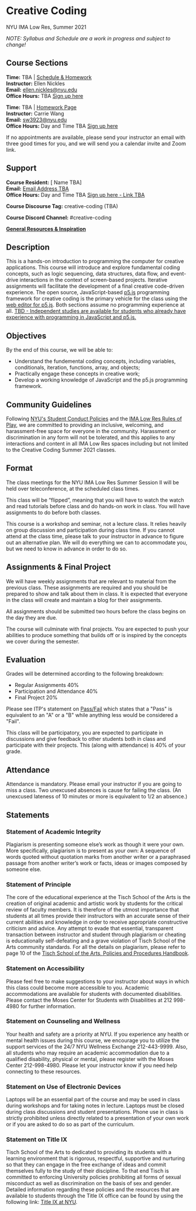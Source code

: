 # Creative Coding
NYU IMA Low Res, Summer 2021

_NOTE: Syllabus and Schedule are a work in progress and subject to change!_

## Course Sections
**Time:** TBA | [Schedule & Homework](https://github.com/ellennickles/creative-coding-summer-2021/blob/main/homework-ellen.md)  
**Instructor:** Ellen Nickles  
**Email:** [ellen.nickles@nyu.edu](mailto:ellen.nickles@nyu.edu)  
**Office Hours:** TBA [Sign up here](https://calendar.google.com/calendar/selfsched?sstoken=UUJBXzVpUFp3azhlfGRlZmF1bHR8MDk4NDA1OWMzNzEyMThhZjVkMTgzYWI3YmUxMWNmY2M)  

**Time:** TBA | [Homework Page](https://github.com/ellennickles/creative-coding-summer-2021/blob/main/homework-carrie.md)  
**Instructor:** Carrie Wang  
**Email:** [sw3923@nyu.edu](mailto:sw3923@nyu.edu)  
**Office Hours:** Day and Time TBA [Sign up here](https://calendar.google.com/calendar/selfsched?sstoken=UURGcGNKNkVCLUNlfGRlZmF1bHR8ZmFlMTM5OTEzZDAwMTJmNWU5ZDdkNzMwMjg2N2RiYzU)

If no appointments are available, please send your instructor an email with three good times for you, and we will send you a calendar invite and Zoom link.

## Support
**Course Resident:** [ Name TBA]  
**Email:** [Email Address TBA](mailto:)  
**Office Hours:** Day and Time TBA [Sign up here - Link TBA](URL_TBA)

**Course Discourse Tag:** creative-coding (TBA)

**Course Discord Channel:** #creative-coding

**[General Resources & Inspiration](https://github.com/ellennickles/creative-coding-summer-2021/blob/main/schedule.md)**

## Description
This is a hands-on introduction to programming the computer for creative applications. This course will introduce and explore fundamental coding concepts, such as logic sequencing, data structures, data flow, and event-drive interactions in the context of screen-based projects. Iterative assignments will facilitate the development of a final creative code-driven experience. The open source, JavaScript-based [p5.js](https://p5js.org/) programming framework for creative coding is the primary vehicle for the class using the [web editor for p5.js](https://editor.p5js.org/). Both sections assume no programming experience at all. [TBD - Independent studies are available for students who already have experience with programming in JavaScript and p5.js.]()

## Objectives
By the end of this course, we will be able to:
* Understand the fundemental coding concepts, including variables, conditionals, iteration, functions, array, and objects;
* Practically engage these concepts in creative work;
* Develop a working knowledge of JavaScript and the p5.js programming framework. 

## Community Guidelines
Following [NYU's Student Conduct Policies](https://tinyurl.com/scpnyu) and the [IMA Low Res Rules of Play](URL_TBA), we are committed to providing an inclusive, welcoming, and harassment-free space for everyone in the community. Harassment or discrimination in any form will not be tolerated, and this applies to any interactions and content in all IMA Low Res spaces including but not limited to the Creative Coding Summer 2021 classes.

## Format
The class meetings for the NYU IMA Low Res Summer Session II will be held over teleconference, at the scheduled class times. 

This class will be “flipped”, meaning that you will have to watch the watch and read tutorials before class and do hands-on work in class. You will have assignments to do before both classes.

This course is a workshop and seminar, not a lecture class. It relies heavily on group discussion and participation during class time. If you cannot attend at the class time, please talk to your instructor in advance to figure out an alternative plan. We will do everything we can to accommodate you, but we need to know in advance in order to do so.

## Assignments & Final Project
We will have weekly assignments that are relevant to material from the previous class. These assignments are required and you should be prepared to show and talk about them in class. It is expected that everyone in the class will create and maintain a blog for their assignments.

All assignments should be submitted two hours before the class begins on the day they are due.

The course will culminate with final projects. You are expected to push your abilities to produce something that builds off or is inspired by the concepts we cover during the semester.

## Evaluation
Grades will be determined according to the following breakdown:
* Regular Assignments 40%
* Participation and Attendance 40%
* Final Project 20%

Please see ITP's statement on [Pass/Fail](http://help.itp.nyu.edu/academic-policies/pass-fail) which states that a "Pass" is equivalent to an "A" or a "B" while anything less would be considered a "Fail".

This class will be participatory, you are expected to participate in discussions and give feedback to other students both in class and participate with their projects. This (along with attendance) is 40% of your grade.

## Attendance
Attendance is mandatory. Please email your instructor if you are going to miss a class. Two unexcused absences is cause for failing the class. (An unexcused lateness of 10 minutes or more is equivalent to 1/2 an absence.)

## Statements

### Statement of Academic Integrity
Plagiarism is presenting someone else’s work as though it were your own. More specifically, plagiarism is to present as your own: A sequence of words quoted without quotation marks from another writer or a paraphrased passage from another writer’s work or facts, ideas or images composed by someone else.

### Statement of Principle
The core of the educational experience at the Tisch School of the Arts is the creation of original academic and artistic work by students for the critical review of faculty members.  It is therefore of the utmost importance that students at all times provide their instructors with an accurate sense of their current abilities and knowledge in order to receive appropriate constructive criticism and advice.  Any attempt to evade that essential, transparent transaction between instructor and student through plagiarism or cheating is educationally self-defeating and a grave violation of Tisch School of the Arts community standards.  For all the details on plagiarism, please refer to page 10 of the [Tisch School of the Arts, Policies and Procedures Handbook](https://tisch.nyu.edu/student-affairs/important-resources/tisch-policies-and-handbooks).

### Statement on Accessibility
Please feel free to make suggestions to your instructor about ways in which this class could become more accessible to you.  Academic accommodations are available for students with documented disabilities. Please contact the Moses Center for Students with Disabilities at 212 998-4980 for further information.

### Statement on Counseling and Wellness
Your health and safety are a priority at NYU. If you experience any health or mental health issues during this course, we encourage you to utilize the support services of the 24/7 NYU Wellness Exchange 212-443-9999. Also, all students who may require an academic accommodation due to a qualified disability, physical or mental, please register with the Moses Center 212-998-4980. Please let your instructor know if you need help connecting to these resources.

### Statement on Use of Electronic Devices
Laptops will be an essential part of the course and may be used in class during workshops and for taking notes in lecture. Laptops must be closed during class discussions and student presentations.  Phone use in class is strictly prohibited unless directly related to a presentation of your own work or if you are asked to do so as part of the curriculum.

### Statement on Title IX
Tisch School of the Arts to dedicated to providing its students with a learning environment that is rigorous, respectful, supportive and nurturing so that they can engage in the free exchange of ideas and commit themselves fully to the study of their discipline. To that end Tisch is committed to enforcing University policies prohibiting all forms of sexual misconduct as well as discrimination on the basis of sex and gender.  Detailed information regarding these policies and the resources that are available to students through the Title IX office can be found by using the following link: [Title IX at NYU](https://www.nyu.edu/about/policies-guidelines-compliance/equal-opportunity/title9.html).


